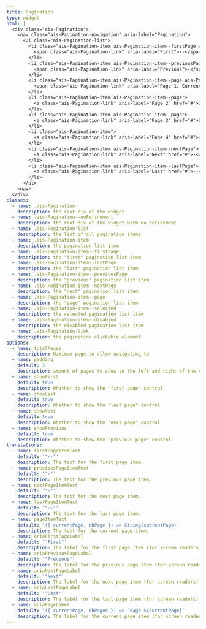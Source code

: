 ```yaml
---
title: Pagination
type: widget
html: |
  <div class="ais-Pagination">
    <nav class="ais-Pagination-navigation" aria-label="Pagination">
      <ul class="ais-Pagination-list">
        <li class="ais-Pagination-item ais-Pagination-item--firstPage ais-Pagination-item--disabled">
          <span class="ais-Pagination-link" aria-label="First">‹‹</span>
        </li>
        <li class="ais-Pagination-item ais-Pagination-item--previousPage ais-Pagination-item--disabled">
          <span class="ais-Pagination-link" aria-label="Previous">‹</span>
        </li>
        <li class="ais-Pagination-item ais-Pagination-item--page ais-Pagination-item--selected">
          <span class="ais-Pagination-link" aria-label="Page 1, Current page" aria-current="page">1</span>
        </li>
        <li class="ais-Pagination-item ais-Pagination-item--page">
          <a class="ais-Pagination-link" aria-label="Page 2" href="#">2</a>
        </li>
        <li class="ais-Pagination-item ais-Pagination-item--page">
          <a class="ais-Pagination-link" aria-label="Page 3" href="#">3</a>
        </li>
        <li class="ais-Pagination-item">
          <a class="ais-Pagination-link" aria-label="Page 4" href="#">4</a>
        </li>
        <li class="ais-Pagination-item ais-Pagination-item--nextPage">
          <a class="ais-Pagination-link" aria-label="Next" href="#">›</a>
        </li>
        <li class="ais-Pagination-item ais-Pagination-item--lastPage">
          <a class="ais-Pagination-link" aria-label="Last" href="#">››</a>
        </li>
      </ul>
    <nav>
  </div>
classes:
  - name: .ais-Pagination
    description: the root div of the widget
  - name: .ais-Pagination--noRefinement
    description: the root div of the widget with no refinement
  - name: .ais-Pagination-list
    description: the list of all pagination items
  - name: .ais-Pagination-item
    description: the pagination list item
  - name: .ais-Pagination-item--firstPage
    description: the "first" pagination list item
  - name: .ais-Pagination-item--lastPage
    description: the "last" pagination list item
  - name: .ais-Pagination-item--previousPage
    description: the "previous" pagination list item
  - name: .ais-Pagination-item--nextPage
    description: the "next" pagination list item
  - name: .ais-Pagination-item--page
    description: the "page" pagination list item
  - name: .ais-Pagination-item--selected
    description: the selected pagination list item
  - name: .ais-Pagination-item--disabled
    description: the disabled pagination list item
  - name: .ais-Pagination-link
    description: the pagination clickable element
options:
  - name: totalPages
    description: Maximum page to allow navigating to
  - name: padding
    default: 3
    description: amount of pages to show to the left and right of the current page
  - name: showFirst
    default: true
    description: Whether to show the "first page" control
  - name: showLast
    default: true
    description: Whether to show the "last page" control
  - name: showNext
    default: true
    description: Whether to show the "next page" control
  - name: showPrevious
    default: true
    description: Whether to show the "previous page" control
translations:
  - name: firstPageItemText
    default: '"‹‹"'
    description: The text for the first page item.
  - name: previousPageItemText
    default: '"‹"'
    description: The text for the previous page item.
  - name: nextPageItemText
    default: '"›"'
    description: The text for the next page item.
  - name: lastPageItemText
    default: '"››"'
    description: The text for the last page item.
  - name: pageItemText
    default: '({ currentPage, nbPage }) => String(currentPage)'
    description: The text for the current page item.
  - name: ariaFirstPageLabel
    default: '"First"'
    description: The label for the first page item (for screen readers).
  - name: ariaPreviousPageLabel
    default: '"Previous"'
    description: The label for the previous page item (for screen readers).
  - name: ariaNextPageLabel
    default: '"Next"'
    description: The label for the next page item (for screen readers).
  - name: ariaLastPageLabel
    default: '"Last"'
    description: The label for the last page item (for screen readers).
  - name: ariaPageLabel
    default: '({ currentPage, nbPages }) => `Page ${currentPage}`'
    description: The label for the current page item (for screen readers).
---
```


